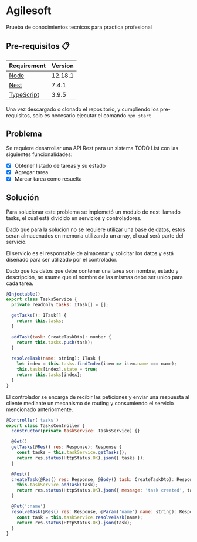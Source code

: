 # Agilesoft

Prueba de conocimientos tecnicos para practica profesional

## Pre-requisitos :clipboard:

| Requirement                                  | Version |
| -------------------------------------------- | ------- |
| [Node](https://nodejs.org/en/)               | 12.18.1 |
| [Nest](https://nestjs.com)                   | 7.4.1   |
| [TypeScript](https://www.typescriptlang.org) | 3.9.5   |

Una vez descargado o clonado el repositorio, y cumpliendo los pre-requisitos, solo es necesario ejecutar el comando `npm start`

## Problema

Se requiere desarrollar una API Rest para un sistema TODO List con las siguientes funcionalidades:

- [x] Obtener listado de tareas y su estado
- [x] Agregar tarea
- [x] Marcar tarea como resuelta

## Solución

Para solucionar este problema se implemetó un modulo de nest llamado tasks, el cual está dividido en servicios y controladores.

Dado que para la solucion no se requiere utilizar una base de datos, estos seran almacenados en memoria utilizando un array, el cual será parte del servicio.

El servicio es el responsable de almacenar y solicitar los datos y está diseñado para ser utilizado por el controlador.

Dado que los datos que debe contener una tarea son nombre, estado y descripción, se asume que el nombre de las mismas debe ser unico para cada tarea.

```js
@Injectable()
export class TasksService {
  private readonly tasks: ITask[] = [];

  getTasks(): ITask[] {
    return this.tasks;
  }

  addTask(task: CreateTaskDto): number {
    return this.tasks.push(task);
  }

  resolveTask(name: string): ITask {
    let index = this.tasks.findIndex(item => item.name === name);
    this.tasks[index].state = true;
    return this.tasks[index];
  }
}
```

El controlador se encarga de recibir las peticiones y enviar una respuesta al cliente mediante un mecanismo de routing y consumiendo el servicio mencionado anteriormente.

```js
@Controller('tasks')
export class TasksController {
  constructor(private taskService: TasksService) {}

  @Get()
  getTasks(@Res() res: Response): Response {
    const tasks = this.taskService.getTasks();
    return res.status(HttpStatus.OK).json({ tasks });
  }

  @Post()
  createTask(@Res() res: Response, @Body() task: CreateTaskDto): Response {
    this.taskService.addTask(task);
    return res.status(HttpStatus.OK).json({ message: 'task created', task });
  }

  @Put(':name')
  resolveTask(@Res() res: Response, @Param('name') name: string): Response {
    const task = this.taskService.resolveTask(name);
    return res.status(HttpStatus.OK).json(task);
  }
}
```
